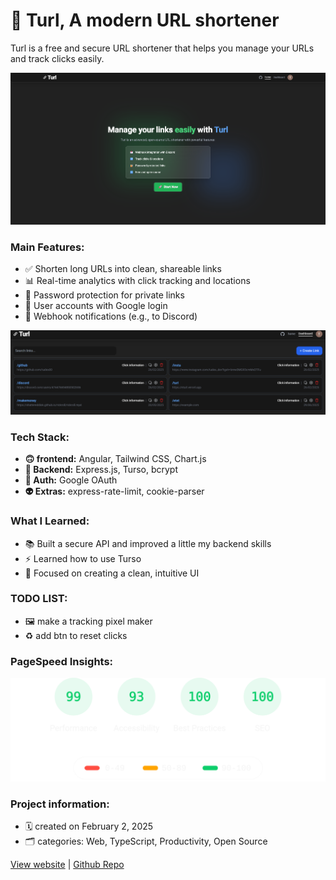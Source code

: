 # 🔗 Turl, A modern URL shortener
Turl is a free and secure URL shortener that helps you manage your URLs and track clicks easily.

![Turl](https://raw.githubusercontent.com/tudes00/Portfolio-discord-DATA/master/Images/turl.png)

### **Main Features:**
- ✅ Shorten long URLs into clean, shareable links
- 📊 Real-time analytics with click tracking and locations
- 🔐 Password protection for private links
- 👤 User accounts with Google login
- 📩 Webhook notifications (e.g., to Discord)

![TurlDashboard](https://raw.githubusercontent.com/tudes00/Portfolio-discord-DATA/master/Images/turl-dash.png)

### **Tech Stack:**
- **🙃 frontend:** Angular, Tailwind CSS, Chart.js
- **🫥 Backend:** Express.js, Turso, bcrypt
- **🤖 Auth:** Google OAuth
- **👽 Extras:** express-rate-limit, cookie-parser

### **What I Learned:**
- 📚 Built a secure API and improved a little my backend skills
- ⚡ Learned how to use Turso
- 🎨 Focused on creating a clean, intuitive UI

### **TODO LIST:**
- 🖼️ make a tracking pixel maker
- ♻️ add btn to reset clicks

### PageSpeed Insights:
![TurlPSI](https://raw.githubusercontent.com/tudes00/Portfolio-discord-DATA/master/Images/psi.svg)

### **Project information:**
- 🗓️ created on February 2, 2025
- 🗂️ categories: Web, TypeScript, Productivity, Open Source

[View website](https://eturl.vercel.app/s/turl) | [Github Repo](https://github.com/tudes00/Turl)